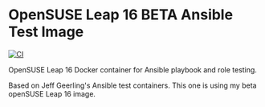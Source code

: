 # OpenSUSE Leap 16 BETA Ansible Test Image

[![CI](https://github.com/x86-39/docker-opensuseleap16-ansible/workflows/Build/badge.svg?branch=master&event=push)](https://github.com/x86-39/docker-opensuseleap16-ansible/actions?query=workflow%3ABuild)

OpenSUSE Leap 16 Docker container for Ansible playbook and role testing.

Based on Jeff Geerling's Ansible test containers. This one is using my beta openSUSE Leap 16 image.